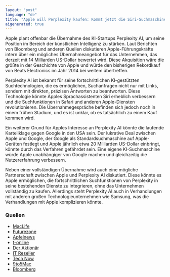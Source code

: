 ```yaml
---
layout: "post"
language: "de"
title: "Apple will Perplexity kaufen: Kommt jetzt die Siri-Suchmaschine?"
aigenerated: true
---
```


Apple plant offenbar die Übernahme des KI-Startups Perplexity AI, um seine Position im Bereich der künstlichen Intelligenz zu stärken. Laut Berichten von Bloomberg und anderen Quellen diskutieren Apple-Führungskräfte intern über ein mögliches Übernahmeangebot für das Unternehmen, das derzeit mit 14 Milliarden US-Dollar bewertet wird. Diese Akquisition wäre die größte in der Geschichte von Apple und würde den bisherigen Rekordkauf von Beats Electronics im Jahr 2014 bei weitem übertreffen.

<!--more-->

Perplexity AI ist bekannt für seine fortschrittlichen KI-gestützten Suchtechnologien, die es ermöglichen, Suchanfragen nicht nur mit Links, sondern mit direkten, präzisen Antworten zu beantworten. Diese Technologie könnte Apples Sprachassistenten Siri erheblich verbessern und die Suchfunktionen in Safari und anderen Apple-Diensten revolutionieren. Die Übernahmegespräche befinden sich jedoch noch in einem frühen Stadium, und es ist unklar, ob es tatsächlich zu einem Kauf kommen wird.

Ein weiterer Grund für Apples Interesse an Perplexity AI könnte die laufende Kartellklage gegen Google in den USA sein. Der lukrative Deal zwischen Apple und Google, der Google als Standardsuchmaschine auf Apple-Geräten festlegt und Apple jährlich etwa 20 Milliarden US-Dollar einbringt, könnte durch das Verfahren gefährdet sein. Eine eigene KI-Suchmaschine würde Apple unabhängiger von Google machen und gleichzeitig die Nutzererfahrung verbessern.

Neben einer vollständigen Übernahme wird auch eine mögliche Partnerschaft zwischen Apple und Perplexity AI diskutiert. Diese könnte es Apple ermöglichen, die fortschrittlichen Suchfunktionen von Perplexity in seine bestehenden Dienste zu integrieren, ohne das Unternehmen vollständig zu kaufen. Allerdings steht Perplexity AI auch in Verhandlungen mit anderen großen Technologieunternehmen wie Samsung, was die Verhandlungen mit Apple komplizieren könnte.

### Quellen
- [MacLife](https://www.maclife.de/news/apple-erwaegt-perplexity-ai-uebernahme-14-milliarden-dollar-100125830.html)
- [Futurezone](https://futurezone.at/b2b/apple-perplexity-kaufen-ai-ki-kuenstliche-intelligenz-apple-intelligence-uebernahme-iphone/403052144)
- [Apfelnews](https://www.apfelnews.de/2025/06/21/apple-wollte-ki-suchmaschine-perplexity-kaufen/)
- [t-online](https://www.t-online.de/digital/aktuelles/id_100787716/apple-an-ki-start-up-perplexity-interessiert-uebernahmegespraeche-laufen.html)
- [Der Aktionär](https://www.deraktionaer.de/artikel/aktien/apple-milliarden-deal-fuer-perplexity-ai-im-visier-20382093.html)
- [IT Reseller](https://www.itreseller.ch/artikel/103439/Apple_will_Perplexity_AI_uebernehmen_-_oder_als_Partner.html)
- [Tech Now](https://tech-now.io/blog/warum-apple-und-meta-perplexity-ai-aufkaufen-wollen)
- [9to5Mac](https://9to5mac.com/2025/06/20/report-apple-held-internal-talks-about-acquiring-perplexity/)
- [Bloomberg](https://www.bloomberg.com/news/articles/2025-06-20/apple-executives-have-held-internal-talks-about-buying-ai-startup-perplexity)
